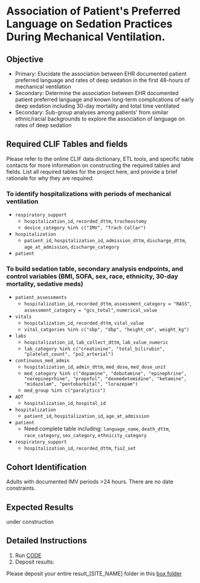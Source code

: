 # Association of Patient's Preferred Language on Sedation Practices During Mechanical Ventilation.
## Objective
* Primary: Elucidate the association between EHR documented patient preferred language and rates of deep sedation in the first 48-hours of mechanical ventilation 
* Secondary: Determine the association between EHR documented patient preferred language and known long-term complications of early deep sedation including 30-day mortality and total time ventilated
* Secondary: Sub-group analyses among patients' from similar ethnic/racial backgrounds to explore the association of language on rates of deep sedation

## Required CLIF Tables and fields
Please refer to the online CLIF data dictionary, ETL tools, and specific table contacts for more information on constructing the required tables and fields. List all required tables for the project here, and provide a brief rationale for why they are required.

### To identify hospitalizations with periods of mechanical ventilation
* `respiratory_support`
    - `hospitalization_id`, `recorded_dttm`, `tracheostomy`
    - `device_category %in% c("IMV", "Trach Collar")`
* `hospitalization`
     - `patient_id`, `hospitalization_id`, `admission_dttm`, `discharge_dttm`, `age_at_admission`, `discharge_category`
* `patient`

### To build sedation table, secondary analysis endpoints, and control variables (BMI, SOFA, sex, race, ethnicity, 30-day mortality, sedative meds)
* `patient_assessments`
    - `hospitalization_id`, `recorded_dttm`, `assessment_category = "RASS"`, `assessment_category = "gcs_total"`, `numerical_value`
* `vitals`
    - `hospitalization_id`, `recorded_dttm`, `vital_value`
    - `vital_catgories %in% c("sbp", "dbp", "height_cm", weight_kg")`
* `labs`
    - `hospitalization_id`, `lab_collect_dttm`, `lab_value_numeric`
    - `lab_category %in% c("creatinine", "total_bilirubin", "platelet_count", "po2_arterial")`
* `continuous_med_admin`
    - `hospitalization_id`, `admin_dttm`, `med_dose`, `med_dose_unit`
    - `med_category %in% c("dopamine", "dobutamine", "epinephrine", "norepineprhine", "propofol", "dexmedetomidine", "ketamine", "midazolam", "pentobarbital", "lorazepam")`
    - `med_group %in% c("paralytics")`
* `ADT`
    - `hospitalization_id`, `hospital_id`
* `hospitalization`
    - `patient_id`, `hospitalization_id`, `age_at_admission`
* `patient`
    - Need complete table including: `language_name`, `death_dttm`, `race_category`, `sex_category`, `ethnicity_category`
* `respiratory_support`
    - `hospitalization_id`, `recorded_dttm`, `fio2_set`
 
## Cohort Identification
Adults with documented IMV periods >24 hours. There are no date constraints.

## Expected Results
under construction

## Detailed Instructions
1. Run [CODE](https://github.com/weissman-lab/preferred_language_icu/tree/main/CODE)
2. Deposit results:

Please deposit your entire result_[SITE_NAME] folder in this [box folder](https://uchicago.box.com/s/fcaum7o8v59n9c1vy7xnboqy2in4t4ju)
